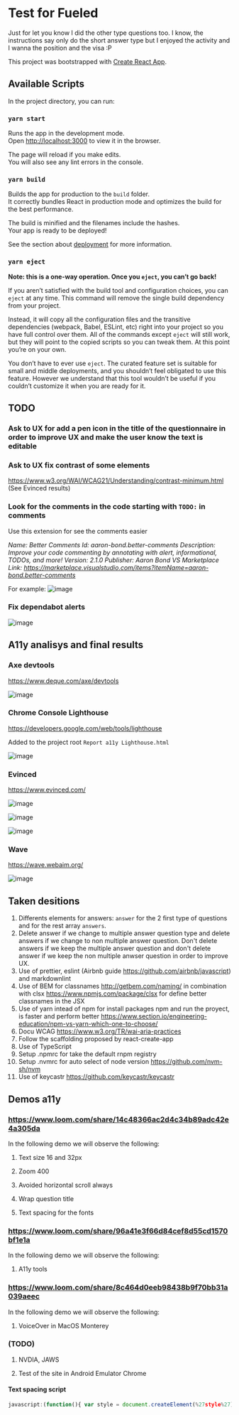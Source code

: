 # Test for Fueled

Just for let you know I did the other type questions too. I know, the instructions say only do the short answer type but I enjoyed the activity and I wanna the position and the visa :P

This project was bootstrapped with [Create React App](https://github.com/facebook/create-react-app).

## Available Scripts

In the project directory, you can run:

### `yarn start`

Runs the app in the development mode.\
Open [http://localhost:3000](http://localhost:3000) to view it in the browser.

The page will reload if you make edits.\
You will also see any lint errors in the console.

### `yarn build`

Builds the app for production to the `build` folder.\
It correctly bundles React in production mode and optimizes the build for the best performance.

The build is minified and the filenames include the hashes.\
Your app is ready to be deployed!

See the section about [deployment](https://facebook.github.io/create-react-app/docs/deployment) for more information.

### `yarn eject`

**Note: this is a one-way operation. Once you `eject`, you can’t go back!**

If you aren’t satisfied with the build tool and configuration choices, you can `eject` at any time. This command will remove the single build dependency from your project.

Instead, it will copy all the configuration files and the transitive dependencies (webpack, Babel, ESLint, etc) right into your project so you have full control over them. All of the commands except `eject` will still work, but they will point to the copied scripts so you can tweak them. At this point you’re on your own.

You don’t have to ever use `eject`. The curated feature set is suitable for small and middle deployments, and you shouldn’t feel obligated to use this feature. However we understand that this tool wouldn’t be useful if you couldn’t customize it when you are ready for it.

## TODO

### Ask to UX for add a pen icon in the title of the questionnaire in order to improve UX and make the user know the text is editable

### Ask to UX fix contrast of some elements

https://www.w3.org/WAI/WCAG21/Understanding/contrast-minimum.html (See Evinced results)

### Look for the comments in the code starting with `TODO:` in comments

Use this extension for see the comments easier

_Name: Better Comments
Id: aaron-bond.better-comments
Description: Improve your code commenting by annotating with alert, informational, TODOs, and more!
Version: 2.1.0
Publisher: Aaron Bond
VS Marketplace Link: https://marketplace.visualstudio.com/items?itemName=aaron-bond.better-comments_

For example:
![image](https://user-images.githubusercontent.com/5224903/141675019-5f110ec5-ec27-4dd7-a001-4582cd2a3841.png)

### Fix dependabot alerts

![image](https://user-images.githubusercontent.com/5224903/141674859-9f318ab8-ced9-4b46-b877-9f69933dd6f8.png)

## A11y analisys and final results

### Axe devtools

https://www.deque.com/axe/devtools

![image](https://user-images.githubusercontent.com/5224903/141651324-839ecfb2-6237-4f6b-a6f5-686c8c28bcaf.png)

### Chrome Console Lighthouse

https://developers.google.com/web/tools/lighthouse

Added to the project root `Report a11y Lighthouse.html`

![image](https://user-images.githubusercontent.com/5224903/141651330-5bff26fa-89ef-4921-b217-8aafb52159ea.png)

### Evinced

https://www.evinced.com/

![image](https://user-images.githubusercontent.com/5224903/141651411-417a99b8-a478-4e37-8f4a-cb33fe7ee5d8.png)

![image](https://user-images.githubusercontent.com/5224903/141674789-6ea982ee-4d78-4cc0-91ef-d2bedb8366a9.png)

![image](https://user-images.githubusercontent.com/5224903/141652398-9c8c92a3-0385-4f6f-9e4b-3521ffa2ae77.png)

### Wave

https://wave.webaim.org/

![image](https://user-images.githubusercontent.com/5224903/141674818-7efda7a6-c47d-4632-bac4-38193b0931ab.png)

## Taken desitions

1. Differents elements for answers: `answer` for the 2 first type of questions and for the rest array `answers`.
2. Delete answer if we change to multiple answer question type and delete answers if we change to non multiple answer question. Don't delete answers if we keep the multiple answer question and don't delete answer if we keep the non multiple anwser question in order to improve UX.
3. Use of prettier, eslint (Airbnb guide https://github.com/airbnb/javascript) and markdownlint
4. Use of BEM for classnames http://getbem.com/naming/ in combination with clsx https://www.npmjs.com/package/clsx for define better classnames in the JSX
5. Use of yarn intead of npm for install packages npm and run the proyect, is faster and perform better https://www.section.io/engineering-education/npm-vs-yarn-which-one-to-choose/
6. Docu WCAG https://www.w3.org/TR/wai-aria-practices
7. Follow the scaffolding proposed by react-create-app
8. Use of TypeScript
9. Setup .npmrc for take the default rnpm registry
10. Setup .nvmrc for auto select of node version https://github.com/nvm-sh/nvm
11. Use of keycastr https://github.com/keycastr/keycastr

## Demos a11y

### https://www.loom.com/share/14c48366ac2d4c34b89adc42e4a305da

In the following demo we will observe the following:

1. Text size 16 and 32px

2. Zoom 400

3. Avoided horizontal scroll always

4. Wrap question title

5. Text spacing for the fonts

### https://www.loom.com/share/96a41e3f66d84cef8d55cd1570bf1e1a

In the following demo we will observe the following:

1. A11y tools

### https://www.loom.com/share/8c464d0eeb98438b9f70bb31a039aeec

In the following demo we will observe the following:

1. VoiceOver in MacOS Monterey

### (TODO)

1. NVDIA, JAWS

2. Test of the site in Android Emulator Chrome

#### Text spacing script

```javascript
javascript:(function(){ var style = document.createElement(%27style%27), styleContent = document.createTextNode(%27* { line-height: 1.5 !important; letter-spacing: 0.12em !important; word-spacing: 0.16em !important; } p{ margin-bottom: 2em !important; } %27); style.appendChild(styleContent ); document.getElementsByTagName(%27head%27)[0].appendChild(style); var iframes = document.querySelectorAll(%27iframe%27);for (var i=0; i<iframes.length; i++) {try{iframes[i].contentWindow.document.getElementsByTagName(%27head%27)[0].appendChild(style); } catch(error) { console.log(%27Bookmarklet error: %27+error)}}})();
```
